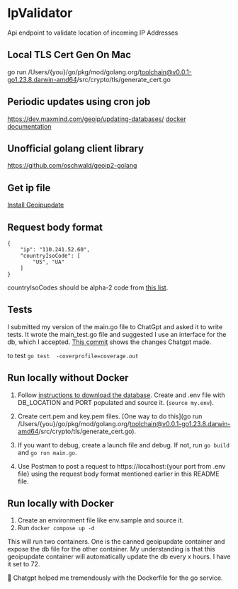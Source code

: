 # IpValidator
Api endpoint to validate location of incoming IP Addresses

## Local TLS Cert Gen On Mac ##
go run /Users/{you}/go/pkg/mod/golang.org/toolchain@v0.0.1-go1.23.8.darwin-amd64/src/crypto/tls/generate_cert.go

## Periodic updates using cron job ##
https://dev.maxmind.com/geoip/updating-databases/
[docker documentation](https://github.com/maxmind/geoipupdate/blob/main/doc/docker.md)

## Unofficial golang client library ##
https://github.com/oschwald/geoip2-golang

## Get ip file ##
[Install Geoipupdate](https://github.com/maxmind/geoipupdate)

## Request body format ##
```
{
    "ip": "110.241.52.60",
    "countryIsoCode": [
        "US", "UA"
    ]
}
```
countryIsoCodes should be alpha-2 code from [this list](https://www.iso.org/obp/ui/#search).

## Tests ##
I submitted my version of the main.go file to ChatGpt and asked it to write tests.  It wrote the main_test.go file and suggested I use an interface for the db, which I accepted. [This commit](https://github.com/SusanEnneking/IpValidator/commit/2b82feb2c5f4b158d7354b51c372df442111e131) shows the changes Chatgpt made.

to test ```go test  -coverprofile=coverage.out```

## Run locally without Docker ##
1. Follow [instructions to download the database](https://dev.maxmind.com/geoip/updating-databases/). Create and .env file with DB_LOCATION and PORT populated and source it.  (```source my.env```).
2. Create cert.pem and key.pem files. [One way to do this](go run /Users/{you}/go/pkg/mod/golang.org/toolchain@v0.0.1-go1.23.8.darwin-amd64/src/crypto/tls/generate_cert.go).

3. If you want to debug, create a launch file and debug. If not, run ```go build``` and ```go run main.go```.

4. Use Postman to post a request to https://localhost:{your port from .env file} using the request body format mentioned earlier in this README file.

## Run locally with Docker ##
1. Create an environment file like env.sample and source it.
2. Run ```docker compose up -d```

This will run two containers.  One is the canned geoipupdate container and expose the db file for the other container.  My understanding is that this geoipupdate container will automatically update the db every x hours.  I have it set to 72.

:rocket: Chatgpt helped me tremendously with the Dockerfile for the go service.